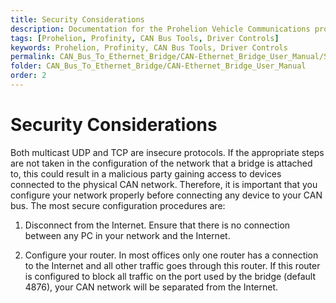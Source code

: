 ```yaml
---
title: Security Considerations
description: Documentation for the Prohelion Vehicle Communications protocol
tags: [Prohelion, Profinity, CAN Bus Tools, Driver Controls]
keywords: Prohelion, Profinity, CAN Bus Tools, Driver Controls
permalink: CAN_Bus_To_Ethernet_Bridge/CAN-Ethernet_Bridge_User_Manual/Security_Considerations.html 
folder: CAN_Bus_To_Ethernet_Bridge/CAN-Ethernet_Bridge_User_Manual
order: 2
---
```


# Security Considerations

Both multicast UDP and TCP are insecure protocols.  If the appropriate steps are not taken in the configuration of the network that a bridge is attached to, this could result in a malicious party gaining access to devices connected to the physical CAN network. Therefore, it is important that you configure your network properly before connecting any device to your CAN bus. The most secure configuration procedures are:

1.	Disconnect from the Internet. Ensure that there is no connection between any PC in your network and the Internet.

2.	Configure your router. In most offices only one router has a connection to the Internet and all other traffic goes through this router. If this router is configured to block all traffic on the port used by the bridge  (default 4876), your CAN network will be separated from the Internet.

